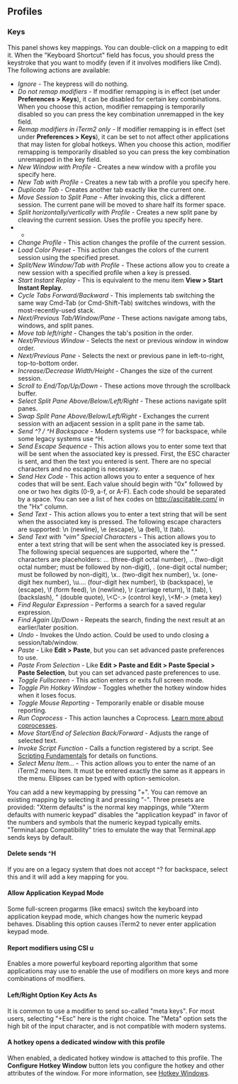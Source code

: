 ## Profiles
### Keys
This panel shows key mappings. You can double-click on a mapping to edit it. When the "Keyboard Shortcut" field has focus, you should press the keystroke that you want to modify (even if it involves modifiers like Cmd). The following actions are available:

  * *Ignore* - The keypress will do nothing.
  * *Do not remap modifiers* - If modifier remapping is in effect (set under **Preferences > Keys**), it can be disabled for certain key combinations. When you choose this action, modifier remapping is temporarily disabled so you can press the key combination unremapped in the key field.
  * *Remap modifiers in iTerm2 only* - If modifier remapping is in effect (set under **Preferences > Keys**), it can be set to not affect other applications that may listen for global hotkeys. When you choose this action, modifier remapping is temporarily disabled so you can press the key combination unremapped in the key field.
  * *New Window with Profile* - Creates a new window with a profile you specify here.
  * *New Tab with Profile* - Creates a new tab with a profile you specify here.
  * *Duplicate Tab* - Creates another tab exactly like the current one.
  * *Move Session to Split Pane* - After invoking this, click a different session. The current pane will be moved to share half its former space.
  * *Split horizontally/vertically with Profile* - Creates a new split pane by cleaving the current session. Uses the profile you specify here.
  * *
  * *Change Profile* - This action changes the profile of the current session.
  * *Load Color Preset* - This action changes the colors of the current session using the specified preset.
  * *Split/New Window/Tab with Profile* - These actions allow you to create a new session with a specified profile when a key is pressed.
  * *Start Instant Replay* - This is equivalent to the menu item **View > Start Instant Replay**.
  * *Cycle Tabs Forward/Backward* - This implements tab switching the same way Cmd-Tab (or Cmd-Shift-Tab) switches windows, with the most-recently-used stack.
  * *Next/Previous Tab/Window/Pane* - These actions navigate among tabs, windows, and split panes.
  * *Move tab left/right* - Changes the tab's position in the order.
  * *Next/Previous Window* - Selects the next or previous window in window order.
  * *Next/Previous Pane* - Selects the next or previous pane in left-to-right, top-to-bottom order.
  * *Increase/Decrease Width/Height* - Changes the size of the current session.
  * *Scroll to End/Top/Up/Down* - These actions move through the scrollback buffer.
  * *Select Split Pane Above/Below/Left/Right* - These actions navigate split panes.
  * *Swap Split Pane Above/Below/Left/Right* - Exchanges the current session with an adjacent session in a split pane in the same tab.
  * *Send ^? / ^H Backspace* - Modern systems use ^? for backspace, while some legacy systems use ^H.
  * *Send Escape Sequence* - This action allows you to enter some text that will be sent when the associated key is pressed. First, the ESC character is sent, and then the text you entered is sent. There are no special characters and no escaping is necessary.
  * *Send Hex Code* - This action allows you to enter a sequence of hex codes that will be sent. Each value should begin with "0x" followed by one or two hex digits (0-9, a-f, or A-F). Each code should be separated by a space. You can see a list of hex codes on http://asciitable.com/ in the "Hx" column.
  * *Send Text* - This action allows you to enter a text string that will be sent when the associated key is pressed. The following escape characters are supported: \n (newline), \e (escape), \a (bell), \t (tab).
  * *Send Text with "vim" Special Characters* - This action allows you to enter a text string that will be sent when the associated key is pressed. The following special sequences are supported, where the "." characters are placeholders: \... (three-digit octal number), \.. (two-digit octal number; must be followed by non-digit), \. (one-digit octal number; must be followed by non-digit), \x.. (two-digit hex number), \x. (one-digit hex number), \u.... (four-digit hex number), \b (backspace), \e (escape), \f (form feed), \n (newline), \r (carriage return), \t (tab), \\ (backslash), \" (double quote), \\\<C-.> (control key), \\\<M-.> (meta key)
  * *Find Regular Expression* - Performs a search for a saved regular expression.
  * *Find Again Up/Down* - Repeats the search, finding the next result at an earlier/later position.
  * *Undo* - Invokes the Undo action. Could be used to undo closing a session/tab/window.
  * *Paste* - Like **Edit > Paste**, but you can set advanced paste preferences to use.
  * *Paste From Selection* - Like **Edit > Paste and Edit > Paste Special > Paste Selection**, but you can set advanced paste preferences to use.
  * *Toggle Fullscreen* - This action enters or exits full screen mode.
  * *Toggle Pin Hotkey Window* - Toggles whether the hotkey window hides when it loses focus.
  * *Toggle Mouse Reporting* - Temporarily enable or disable mouse reporting.
  * *Run Coprocess* - This action launches a Coprocess. <a href="documentation-coprocesses.html">Learn more about coprocesses</a>.
  * *Move Start/End of Selection Back/Forward* - Adjusts the range of selected text.
  * *Invoke Script Function* - Calls a function registered by a script. See <a href="documentation-scripting-fundamentals.html">Scripting Fundamentals</a> for details on functions.
  * *Select Menu Item...* - This action allows you to enter the name of an iTerm2 menu item. It must be entered exactly the same as it appears in the menu. Ellipses can be typed with option-semicolon.


You can add a new keymapping by pressing "+". You can remove an existing mapping by selecting it and pressing "-". Three presets are provided: "Xterm defaults" is the normal key mappings, while "Xterm defaults with numeric keypad" disables the "application keypad" in favor of the numbers and symbols that the numeric keypad typically emits. "Terminal.app Compatibility" tries to emulate the way that Terminal.app sends keys by default.

#### Delete sends ^H
If you are on a legacy system that does not accept ^? for backspace, select this and it will add a key mapping for you.

#### Allow Application Keypad Mode
Some full-screen progarms (like emacs) switch the keyboard into application keypad mode, which changes how the numeric keypad behaves. Disabling this option causes iTerm2 to never enter application keypad mode.

#### Report modifiers using CSI u
Enables a more powerful keyboard reporting algorithm that some applications may use to enable the use of modifiers on more keys and more combinations of modifiers.

#### Left/Right Option Key Acts As
It is common to use a modifier to send so-called "meta keys". For most users, selecting "+Esc" here is the right choice. The "Meta" option sets the high bit of the input character, and is not compatible with modern systems.

#### A hotkey opens a dedicated window with this profile
When enabled, a dedicated hotkey window is attached to this profile. The **Configure Hotkey Window** button lets you configure the hotkey and other attributes of the window. For more information, see <a href="documentation-hotkey.html">Hotkey Windows</a>.


